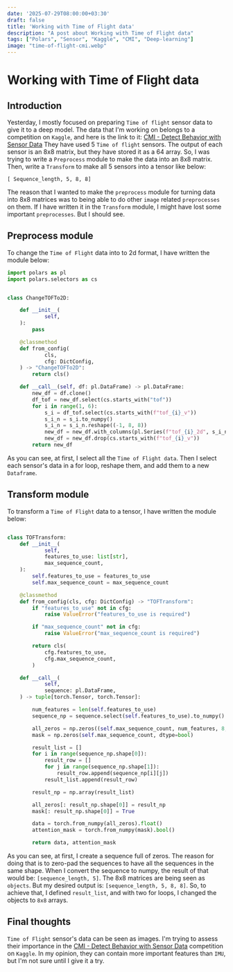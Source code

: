 ```yaml
---
date: '2025-07-29T08:00:00+03:30'
draft: false
title: 'Working with Time of Flight data'
description: "A post about Working with Time of Flight data"
tags: ["Polars", "Sensor", "Kaggle", "CMI", "Deep-learning"]
image: "time-of-flight-cmi.webp"
---
```


# Working with Time of Flight data

## Introduction

Yesterday, I mostly focused on preparing `Time of flight` sensor data
to give it to a deep model.
The data that I'm working on belongs to a competition on `Kaggle`, and
here is the link to it:
[CMI - Detect Behavior with Sensor Data](https://www.kaggle.com/competitions/cmi-detect-behavior-with-sensor-data)
They have used 5 `Time of flight` sensors.
The output of each sensor is an 8x8 matrix,
but they have stored it as a 64 array.
So, I was trying to write a `Preprocess` module to make the data into an 8x8 matrix.
Then, write a `Transform` to make all 5 sensors into a tensor like below:

```text
[ Sequence_length, 5, 8, 8]
```

The reason that I wanted to make the `preprocess` module for turning data into 8x8 matrices was
to being able to do other `image` related `preprocesses` on them.
If I have written it in the `Transform` module, I might have lost some important `preprocesses`.
But I should see.

## Preprocess module

To change the `Time of Flight` data into to 2d format, I have written the module below:

```python
import polars as pl
import polars.selectors as cs


class ChangeTOFTo2D:

    def __init__(
            self,
    ):
        pass

    @classmethod
    def from_config(
            cls,
            cfg: DictConfig,
    ) -> "ChangeTOFTo2D":
        return cls()

    def __call__(self, df: pl.DataFrame) -> pl.DataFrame:
        new_df = df.clone()
        df_tof = new_df.select(cs.starts_with("tof"))
        for i in range(1, 6):
            s_i = df_tof.select(cs.starts_with(f"tof_{i}_v"))
            s_i_n = s_i.to_numpy()
            s_i_n = s_i_n.reshape((-1, 8, 8))
            new_df = new_df.with_columns(pl.Series(f"tof_{i}_2d", s_i_n))
            new_df = new_df.drop(cs.starts_with(f"tof_{i}_v"))
        return new_df

```

As you can see, at first, I select all the `Time of Flight data`.
Then I select each sensor's data in a for loop, reshape them, and add them to a new `Dataframe`.

## Transform module

To transform a `Time of Flight` data to a tensor, I have written the module below:

```python

class TOFTransform:
    def __init__(
            self,
            features_to_use: list[str],
            max_sequence_count,
    ):
        self.features_to_use = features_to_use
        self.max_sequence_count = max_sequence_count

    @classmethod
    def from_config(cls, cfg: DictConfig) -> "TOFTransform":
        if "features_to_use" not in cfg:
            raise ValueError("features_to_use is required")

        if "max_sequence_count" not in cfg:
            raise ValueError("max_sequence_count is required")

        return cls(
            cfg.features_to_use,
            cfg.max_sequence_count,
        )

    def __call__(
            self,
            sequence: pl.DataFrame,
    ) -> tuple[torch.Tensor, torch.Tensor]:

        num_features = len(self.features_to_use)
        sequence_np = sequence.select(self.features_to_use).to_numpy()

        all_zeros = np.zeros((self.max_sequence_count, num_features, 8, 8))
        mask = np.zeros(self.max_sequence_count, dtype=bool)

        result_list = []
        for i in range(sequence_np.shape[0]):
            result_row = []
            for j in range(sequence_np.shape[1]):
                result_row.append(sequence_np[i][j])
            result_list.append(result_row)

        result_np = np.array(result_list)

        all_zeros[: result_np.shape[0]] = result_np
        mask[: result_np.shape[0]] = True

        data = torch.from_numpy(all_zeros).float()
        attention_mask = torch.from_numpy(mask).bool()

        return data, attention_mask

```

As you can see, at first, I create a sequence full of zeros.
The reason for doing that is to zero-pad the sequences to have all the sequences in the same shape.
When I convert the sequence to numpy, the result of that would be: `[sequence_length, 5]`.
The 8x8 matrices are being seen as `objects`.
But my desired output is: `[sequence_length, 5, 8, 8]`.
So, to achieve that, I defined `result_list`, and with two for loops, I changed the objects
to `8x8` arrays.

## Final thoughts

`Time of Flight` sensor's data can be seen as images.
I'm trying to assess their importance in the
[CMI - Detect Behavior with Sensor Data](https://www.kaggle.com/competitions/cmi-detect-behavior-with-sensor-data)
competition on `Kaggle`.
In my opinion, they can contain more important features than `IMU`, but I'm not sure until I give it a try.

